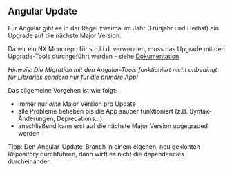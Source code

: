 ## Angular Update

Für Angular gibt es in der Regel zweimal im Jahr (Frühjahr und Herbst) ein Upgrade auf die nächste Major Version.

Da wir ein NX Monorepo für s.o.l.i.d. verwenden, muss das Upgrade mit den Upgrade-Tools durchgeführt werden - siehe [Dokumentation](https://nx.dev/using-nx/updating-nx).

_Hinweis: Die Migration mit den Angular-Tools funktioniert nicht unbedingt für Libraries sondern nur für die primäre App!_

Das allgemeine Vorgehen ist wie folgt:
* immer nur _eine_ Major Version pro Update
* alle Probleme beheben bis die App sauber funktioniert (z.B. Syntax-Änderungen, Deprecations...)
* anschließend kann erst auf die nächste Major Version upgegraded werden

Tipp: Den Angular-Update-Branch in einem eigenen, neu geklonten Repository durchführen, dann wirft es nicht die dependencies durcheinander.
